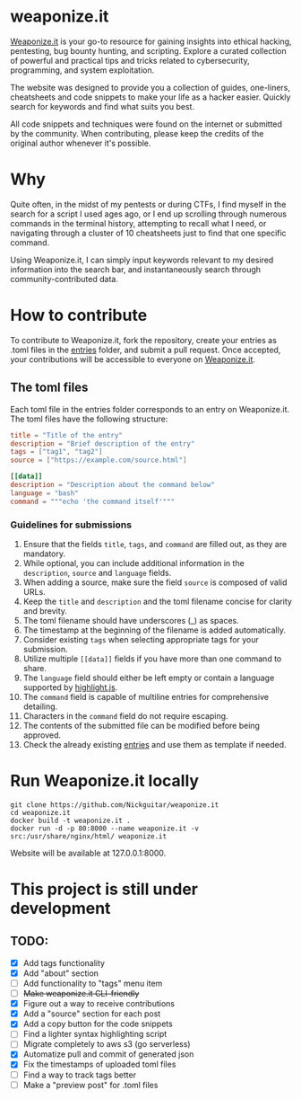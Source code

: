 # weaponize.it
[Weaponize.it](https://weaponize.it/) is your go-to resource for gaining insights into ethical hacking, pentesting, bug bounty hunting, and scripting. Explore a curated collection of powerful and practical tips and tricks related to cybersecurity, programming, and system exploitation.

The website was designed to provide you a collection of guides, one-liners, cheatsheets and code snippets to make your life as a hacker easier. Quickly search for keywords and find what suits you best.

All code snippets and techniques were found on the internet or submitted by the community. When contributing, please keep the credits of the original author whenever it's possible.

# Why
Quite often, in the midst of my pentests or during CTFs, I find myself in the search for a script I used ages ago, or I end up scrolling through numerous commands in the terminal history, attempting to recall what I need, or navigating through a cluster of 10 cheatsheets just to find that one specific command.

Using Weaponize.it, I can simply input keywords relevant to my desired information into the search bar, and instantaneously search through community-contributed data.

# How to contribute
To contribute to Weaponize.it, fork the repository, create your entries as .toml files in the [entries](/entries) folder, and submit a pull request. Once accepted, your contributions will be accessible to everyone on [Weaponize.it](https://weaponize.it/).

## The toml files
Each toml file in the entries folder corresponds to an entry on Weaponize.it. The toml files have the following structure:
```toml
title = "Title of the entry"
description = "Brief description of the entry"
tags = ["tag1", "tag2"]
source = ["https://example.com/source.html"]

[[data]]
description = "Description about the command below"
language = "bash"
command = """echo 'the command itself'"""
```

### Guidelines for submissions
1. Ensure that the fields `title`, `tags`, and `command` are filled out, as they are mandatory.
2. While optional, you can include additional information in the `description`, `source` and `language` fields.
3. When adding a source, make sure the field `source` is composed of valid URLs.
4. Keep the `title` and `description` and the toml filename concise for clarity and brevity.
5. The toml filename should have underscores (_) as spaces.
6. The timestamp at the beginning of the filename is added automatically.
7. Consider existing `tags` when selecting appropriate tags for your submission.
8. Utilize multiple `[[data]]` fields if you have more than one command to share.
9. The `language` field should either be left empty or contain a language supported by [highlight.js](https://highlightjs.org/download).
10. The `command` field is capable of multiline entries for comprehensive detailing.
11. Characters in the `command` field do not require escaping.
12. The contents of the submitted file can be modified before being approved.
13. Check the already existing [entries](/entries) and use them as template if needed.

# Run Weaponize.it locally
```
git clone https://github.com/Nickguitar/weaponize.it
cd weaponize.it
docker build -t weaponize.it .
docker run -d -p 80:8000 --name weaponize.it -v src:/usr/share/nginx/html/ weaponize.it
```

Website will be available at 127.0.0.1:8000.

# This project is still under development
## TODO:
- [x] Add tags functionality
- [x] Add "about" section
- [ ] Add functionality to "tags" menu item
- [ ] ~~Make weaponize.it CLI-friendly~~
- [x] Figure out a way to receive contributions
- [x] Add a "source" section for each post
- [x] Add a copy button for the code snippets
- [ ] Find a lighter syntax highlighting script
- [ ] Migrate completely to aws s3 (go serverless)
- [x] Automatize pull and commit of generated json
- [x] Fix the timestamps of uploaded toml files
- [ ] Find a way to track tags better
- [ ] Make a "preview post" for .toml files